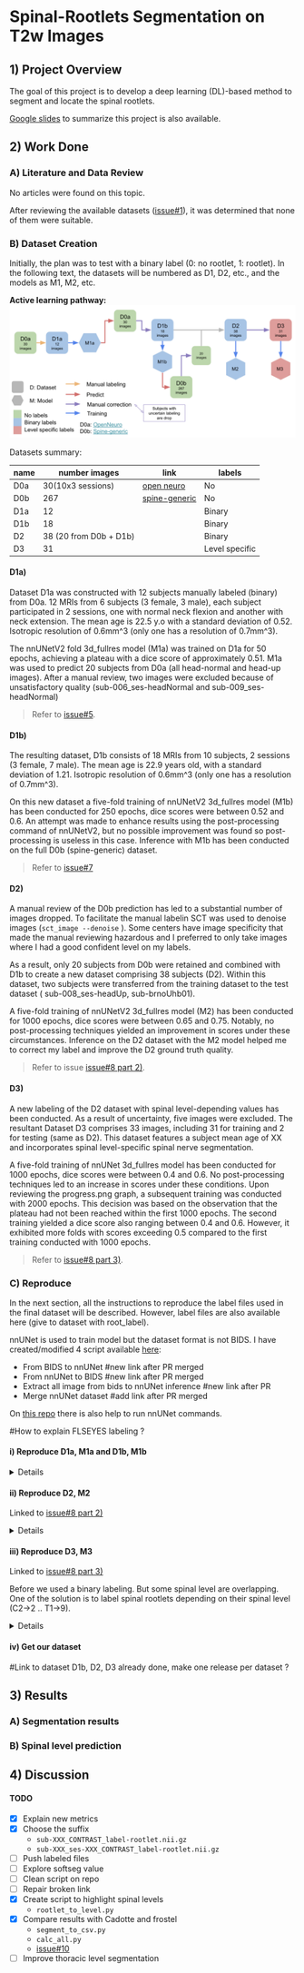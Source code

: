 # Spinal-Rootlets Segmentation on T2w Images

## 1) Project Overview

The goal of this project is to develop a deep learning (DL)-based method to segment and locate the spinal rootlets.

[Google slides](https://docs.google.com/presentation/d/1ZHliup_Mtk0OcmI1qkwmOIY7Ml4mO6vewIwFQjMMMPo/edit?usp=sharing) to
summarize this project is also available.

## 2) Work Done

### A) Literature and Data Review

No articles were found on this topic.

After reviewing the available
datasets ([issue#1](https://github.com/ivadomed/model-spinal-rootlets/issues/1#issue-1706345176)), it was determined
that none of them were suitable.

### B) Dataset Creation

Initially, the plan was to test with a binary label (0: no rootlet, 1: rootlet). In the following text, the datasets
will be numbered as D1, D2, etc., and the models as M1, M2, etc.

**Active learning pathway:**
![pipeline](pipeline-graph.png)

Datasets summary:

| name | number images          | link                                                                 | labels         |
|------|------------------------|----------------------------------------------------------------------|----------------|
| D0a  | 30(10x3 sessions)      | [open neuro](https://openneuro.org/datasets/ds004507/versions/1.0.1) | No             |
| D0b  | 267                    | [spine-generic](https://github.com/spine-generic/data-multi-subject) | No             |
| D1a  | 12                     |                                                                      | Binary         |
| D1b  | 18                     |                                                                      | Binary         |
| D2   | 38 (20 from D0b + D1b) |                                                                      | Binary         |
| D3   | 31                     |                                                                      | Level specific |

#### D1a)

Dataset D1a was constructed with 12 subjects manually labeled (binary) from D0a. 12 MRIs from 6 subjects (3 female, 3
male), each subject participated in 2 sessions, one with normal neck flexion and another with neck extension. The mean
age is 22.5 y.o with a standard deviation of 0.52. Isotropic resolution of 0.6mm^3 (only one has a
resolution of 0.7mm^3).

The nnUNetV2 fold 3d_fullres model (M1a) was trained on D1a for 50 epochs, achieving a plateau with a dice
score of approximately 0.51. M1a was used to predict 20 subjects from D0a (all head-normal and head-up
images). After a manual review, two images were excluded because of unsatisfactory quality (sub-006_ses-headNormal and
sub-009_ses-headNormal)

> Refer to [issue#5](https://github.com/ivadomed/model-spinal-rootlets/issues/5).

#### D1b)

The resulting dataset, D1b consists of 18 MRIs from 10 subjects, 2 sessions (3 female, 7 male). The mean age is 22.9
years old, with a standard deviation of 1.21. Isotropic resolution of 0.6mm^3 (only one has a resolution of 0.7mm^3).

On this new dataset a five-fold training of nnUNetV2 3d_fullres model (M1b) has been conducted for 250 epochs, dice
scores were between 0.52 and 0.6. An attempt was made to enhance results using the post-processing
command of nnUNetV2, but no possible improvement was found so post-processing is useless in this case. Inference with
M1b has been conducted on the full D0b (spine-generic) dataset.

> Refer to [issue#7](https://github.com/ivadomed/model-spinal-rootlets/issues/7)

#### D2)

A manual review of the D0b prediction has led to a substantial number of images dropped. To facilitate the manual
labelin SCT was used to denoise images (`sct_image --denoise` ). Some centers have image specificity that made the
manual
reviewing hazardous and I preferred to only take images where I had a good confident level on my labels.

As a result, only 20 subjects from D0b were retained and combined with D1b to create a new dataset comprising 38
subjects (D2). Within this dataset, two subjects were transferred from the training dataset to the test dataset (
sub-008_ses-headUp, sub-brnoUhb01).

A five-fold training of nnUNetV2 3d_fullres model (M2) has been conducted for 1000 epochs, dice scores
were between 0.65 and 0.75. Notably, no post-processing techniques yielded an improvement in scores under these
circumstances.
Inference on the D2 dataset with the M2 model helped me to correct my label and improve the D2 ground truth quality.

> Refer to issue [issue#8 part 2)](https://github.com/ivadomed/model-spinal-rootlets/issues/8).

#### D3)

A new labeling of the D2 dataset with spinal level-depending values has been conducted. As a result of uncertainty, five
images were excluded. The resultant Dataset D3 comprises 33 images, including 31 for training and 2 for testing (same as
D2). This dataset features a subject mean age of XX and incorporates spinal level-specific spinal nerve segmentation.

A five-fold training of nnUNet 3d_fullres model has been conducted for 1000 epochs, dice scores were
between 0.4 and 0.6. No post-processing techniques led to an increase in scores under these
conditions. Upon reviewing the progress.png graph, a subsequent training was conducted with 2000 epochs. This decision
was based on the observation that the plateau had not been reached within the first 1000 epochs. The second training
yielded a dice score also ranging between 0.4 and 0.6. However, it exhibited more folds with scores
exceeding 0.5 compared to the first training conducted with 1000 epochs.

> Refer to [issue#8 part 3)](https://github.com/ivadomed/model-spinal-rootlets/issues/8).

### C) Reproduce

In the next section, all the instructions to reproduce the label files used in the final dataset will be described.
However, label files are also available here (give to dataset with root_label).

nnUNet is used to train model but the dataset format is not BIDS. I have created/modified 4 script
available [here](https://github.com/ivadomed/utilities):

- From BIDS to nnUNet #new link after PR merged
- From nnUNet to BIDS #new link after PR merged
- Extract all image from bids to nnUNet inference #new link after PR
- Merge nnUNet dataset #add link after PR merged

On [this repo](https://github.com/ivadomed/utilities) there is also help to run nnUNet commands.

#How to explain FLSEYES labeling ?

#### i) Reproduce D1a, M1a and D1b, M1b
<details>
<summary>Details</summary>
Clone the original dataset D0a

```
git clone https://github.com/OpenNeuroDatasets/ds004507.git
```

This dataset is composed of 10 subject with 3 session per subject. Each session have a different neck position Up, Down,
Normal. We will not use Down position because nerve rootlets are really hard to see on this type of neck flexion.

Linked to [issue#5](https://github.com/ivadomed/model-spinal-rootlets/issues/5)

With FSLeyes, manually segment the following files:
<details>
<summary>12 first images to label</summary>

```
sub-002_ses-headNormal_T2w_root-manual.nii.gz	
sub-002_ses-headUp_T2w_root-manual.nii.gz	
sub-003_ses-headNormal_T2w_root-manual.nii.gz
sub-003_ses-headUp_T2w_root-manual.nii.gz
sub-004_ses-headNormal_T2w_root-manual.nii.gz	
sub-004_ses-headUp_T2w_root-manual.nii.gz
sub-005_ses-headNormal_T2w_root-manual.nii.gz
sub-005_ses-headUp_T2w_root-manual.nii.gz
sub-006_ses-headNormal_T2w_root-manual.nii.gz
sub-006_ses-headUp_T2w_root-manual.nii.gz
sub-007_ses-headNormal_T2w_root-manual.nii.gz
sub-007_ses-headUp_T2w_root-manual.nii.gz
```
</details>

> You can use the `json_write.py` script to add the json file according to the .nii.gz file created

Now convert this BIDS dataset to a nnUNet dataset `link to command script`.
This is the D1a dataset (100% train image no test image), composed of 12 images

Add the
<details>
<summary>dataset.json</summary>

```
{
    "channel_names": {
        "0": "T2w"
    },
    "labels": {
        "background": 0,
        "label": 1
    },
    "numTraining": 12,
    "file_ending": ".nii.gz",
    "overwrite_image_reader_writer": "SimpleITKIO"
}
```
</details>

Train model D1a with : `CUDA_VISIBLE_DEVICES=XXX nnUNetv2_train DATASETID 3d_fullres 0`

> You can stop when the progress.png reach a plateau (approx 250)

Out nnUNet Dice score from `progress.png` was around 0.52.
Now extract all image from D0a with `command line extract`.

Predict all the segmentation of D0a dataset with the model M1a
with `nnUNetv2_predict -i PATH_TO:imagesTs -o PATH_TO:Out_directory -d DATASETID -c 3d_fullres --save_probabilities -chk checkpoint_best.pth`

Manually review the predicted labels.
Note: subjects `sub-006-headNormal` and `sub-009-headNormal` have been dropped since they did not satisfy the quality.

Linked to [issue#7](https://github.com/ivadomed/model-spinal-rootlets/issues/7)
For training add
<details>
<summary>dataset.json</summary>

```
{
    "channel_names": {
        "0": "T2w"
    },
    "labels": {
        "background": 0,
        "label": 1
    },
    "numTraining": 18,
    "file_ending": ".nii.gz",
    "overwrite_image_reader_writer": "SimpleITKIO"
}
```
</details>

Now you have a dataset with 18 subject we call this one D1b

Train nnUNet model M1b with `CUDA_VISIBLE_DEVICES=XXX nnUNetv2_train DATASETID -tr nnUNetTrainer_250epochs -f 0`, repeat
for fold 1, 2, 3, 4.

Out nnUNet Dice score from `progress.png` was between 0.52 and 0.6.
</details>

#### ii) Reproduce D2, M2

Linked to [issue#8 part 2)](https://github.com/ivadomed/model-spinal-rootlets/issues/8)

<details>
<summary>Details</summary>
Clone the original dataset D0b

```
git clone git@github.com:spine-generic/data-multi-subject.git
#specify version
```

Extract all T2w images with `extract command line`

Predict all the segmentation of D0b dataset with the model M1b
with `nnUNetv2_predict -i PATH_TO:imagesTs -o PATH_TO:Out_directory -d DATASETID -tr nnUNetTrainer_250epochs -c 3d_fullres --save_probabilities -f 0 1 2 3 4`

With FSLeyes, manually correct the following files:
<details>
<summary>12 first images to label</summary>
```
XXX
```
</details>

> I skipped some center because the quality was not good enough to ensure a good manual correction.

#convert to BIDS ?

Merge with D1b to create D2, take mri `XX` and `XX`and put them into `imagesTs` and `labelsTs`

Train nnUNet model M2 with `CUDA_VISIBLE_DEVICES=XXX nnUNetv2_train DATASETID -f 0`, repeat
for fold 1, 2, 3, 4.

Out nnUNet Dice score from `progress.png` was between GET VALUE ON DUKE.

Since this point we introduce new metric to evaluate the model more detail
in [issue#8](https://github.com/ivadomed/model-spinal-rootlets/issues/8):

- Z-axis F1 score
- Mean common F1 score
</details>

#### iii) Reproduce D3, M3

Linked to [issue#8 part 3)](https://github.com/ivadomed/model-spinal-rootlets/issues/8)

Before we used a binary labeling. But some spinal level are overlapping. One of the solution is to label spinal rootlets
depending on their spinal level (C2->2 .. T1->9).
<details>
<summary>Details</summary>

I have manually corrected and change the value of segmentation of the following files:
<details>
<summary>31 spinal level specific value</summary>
```
XXX
```
</details>

This dataset D3 composed of 33 images with 31 for train .
I have trained 4 folds of a nnUNet 3d_fullres model
Out nnUNet Dice score from `progress.png` was between GET VALUE ON DUKE.

#compare results with binary
#Use PDF report and denoise to review manual correction
</details>

#### iv) Get our dataset

#Link to dataset D1b, D2, D3 already done, make one release per dataset ?

## 3) Results

### A) Segmentation results

### B) Spinal level prediction

## 4) Discussion

#### TODO

- [x] Explain new metrics
- [x] Choose the suffix
    - `sub-XXX_CONTRAST_label-rootlet.nii.gz`
    - `sub-XXX_ses-XXX_CONTRAST_label-rootlet.nii.gz`
- [ ] Push labeled files
- [ ] Explore softseg value
- [ ] Clean script on repo
- [ ] Repair broken link 
- [x] Create script to highlight spinal levels
    - `rootlet_to_level.py`
- [x] Compare results with Cadotte and frostel
    - `segment_to_csv.py`
    - `calc_all.py`
    - [issue#10](https://github.com/ivadomed/model-spinal-rootlets/issues/10)
- [ ] Improve thoracic level segmentation 